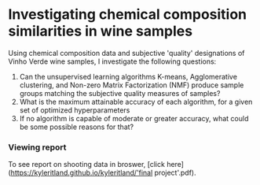 # Investigating chemical composition similarities in wine samples
Using chemical composition data and subjective 'quality' designations of Vinho Verde wine samples, I investigate the following questions:
1. Can the unsupervised learning algorithms K-means, Agglomerative clustering, and Non-zero Matrix Factorization (NMF) produce sample groups matching the subjective quality measures of samples?
2. What is the maximum attainable accuracy of each algorithm, for a given set of optimized hyperparameters  
3. If no algorithm is capable of moderate or greater accuracy, what could be some possible reasons for that?
### Viewing report
To see report on shooting data in broswer, [click here](https://kyleritland.github.io/kyleritland/'final project'.pdf).
